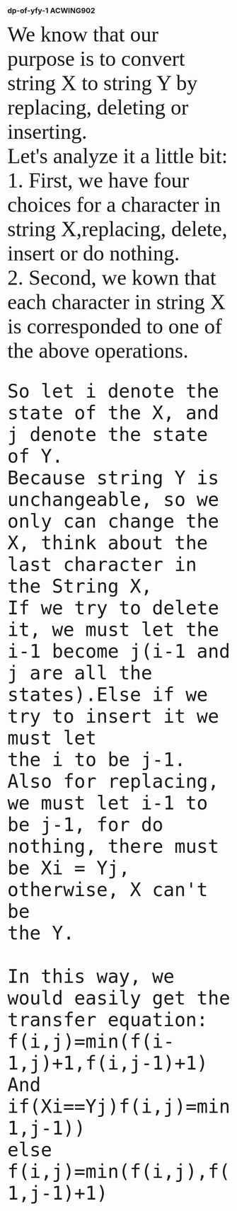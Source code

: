 ### dp-of-yfy-1 ACWING902
<font face="微软雅黑"  size=72>
    We know that our purpose is to convert string X to string Y by replacing, deleting or inserting.<br>   
    Let's analyze it a little bit:<br>
    1. First, we have four choices for a character in string X,replacing, delete, insert or do nothing.<br>
    2. Second, we kown that each character in string X is corresponded to one of the above operations.<br>
    
    So let i denote the state of the X, and j denote the state of Y.
    Because string Y is unchangeable, so we only can change the X, think about the last character in the String X,
    If we try to delete it, we must let the i-1 become j(i-1 and j are all the states).Else if we try to insert it we must let
    the i to be j-1. Also for replacing, we must let i-1 to be j-1, for do nothing, there must be Xi = Yj, otherwise, X can't be
    the Y.
    
    In this way, we would easily get the transfer equation:
    f(i,j)=min(f(i-1,j)+1,f(i,j-1)+1)
    And if(Xi==Yj)f(i,j)=min(f(i,j),f(i-1,j-1))
    else f(i,j)=min(f(i,j),f(i-1,j-1)+1)



</font>
